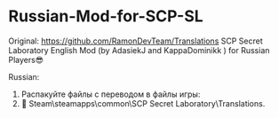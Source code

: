 # Russian-Mod-for-SCP-SL
Original: https://github.com/RamonDevTeam/Translations
SCP Secret Laboratory English Mod (by AdasiekJ and KappaDominikk ) for Russian Players😎

Russian:
1. Распакуйте файлы с переводом в файлы игры:
2. 📁 Steam\steamapps\common\SCP Secret Laboratory\Translations.
